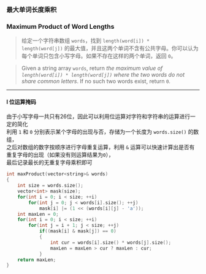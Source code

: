 ### 最大单词长度乘积
### Maximum Product of Word Lengths

> 给定一个字符串数组 `words`，找到 `length(word[i]) * length(word[j])` 的最大值，并且这两个单词不含有公共字母。你可以认为每个单词只包含小写字母。如果不存在这样的两个单词，返回 `0`。  

> Given a string array `words`, return *the maximum value of `length(word[i]) * length(word[j])` where the two words do not share common letters*. If no such two words exist, return `0`.  

----------

#### I 位运算掩码

由于小写字母一共只有26位，因此可以利用位运算对字符和字符串的运算进行一定的简化  
利用 `1` 和 `0` 分别表示某个字母的出现与否，存储为一个长度为 `words.size()` 的数组，  
之后对数组的数字按顺序进行字母重复运算，利用 `&` 运算可以快速计算出是否有重复字母的出现（如果没有则运算结果为`0`），  
最后记录最长的无重复字母乘积即可

```cpp
int maxProduct(vector<string>& words) 
{
    int size = words.size();
    vector<int> mask(size);
    for(int i = 0; i < size; ++i)
        for(int j = 0; j < words[i].size(); ++j)
            mask[i] |= (1 << (words[i][j] - 'a'));
    int maxLen = 0;
    for(int i = 0; i < size; ++i)
        for(int j = i + 1; j < size; ++j)
            if((mask[i] & mask[j]) == 0)
            {
                int cur = words[i].size() * words[j].size();
                maxLen = maxLen > cur ? maxLen : cur;
            }
    return maxLen;
}
```
